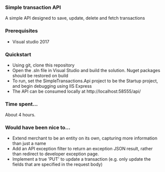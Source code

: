 ### Simple transaction API ###

A simple API designed to save, update, delete and fetch transactions

### Prerequisites ###

* Visual studio 2017

### Quickstart ###

* Using git, clone this repository
* Open the .sln file in Visual Studio and build the solution. Nuget packages should be restored on build
* To run, set the SimpleTransactions.Api project to be the Startup project, and begin debugging using IIS Express
* The API can be consumed locally at http://localhost:58555/api/

### Time spent... ###

About 4 hours.

### Would have been nice to... ###

* Extend merchant to be an entity on its own, capturing more information than just a name
* Add an API exception filter to return an exception JSON result, rather than redirect to developer exception page.
* Implement a true 'PUT' to update a transaction (e.g. only update the fields that are specified in the request body)
